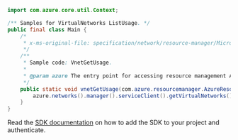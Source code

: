 ```java
import com.azure.core.util.Context;

/** Samples for VirtualNetworks ListUsage. */
public final class Main {
    /*
     * x-ms-original-file: specification/network/resource-manager/Microsoft.Network/stable/2021-05-01/examples/VirtualNetworkListUsage.json
     */
    /**
     * Sample code: VnetGetUsage.
     *
     * @param azure The entry point for accessing resource management APIs in Azure.
     */
    public static void vnetGetUsage(com.azure.resourcemanager.AzureResourceManager azure) {
        azure.networks().manager().serviceClient().getVirtualNetworks().listUsage("rg1", "vnetName", Context.NONE);
    }
}
```

Read the [SDK documentation](https://github.com/Azure/azure-sdk-for-java/blob/azure-resourcemanager_2.15.0/sdk/resourcemanager/azure-resourcemanager/README.md) on how to add the SDK to your project and authenticate.
